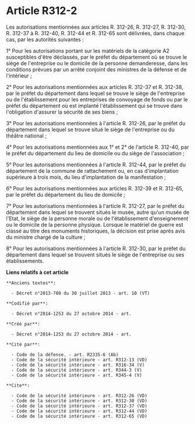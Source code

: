 # Article R312-2

Les autorisations mentionnées aux articles R. 312-26, R. 312-27, R. 312-30, R. 312-37 à R. 312-40, R. 312-44 et R. 312-65
sont délivrées, dans chaque cas, par les autorités suivantes : 

1° Pour les autorisations portant sur les matériels de la catégorie A2 susceptibles d'être déclassés, par le préfet du
département où se trouve le siège de l'entreprise ou le domicile de la personne demanderesse, dans les conditions prévues par
un arrêté conjoint des ministres de la défense et de l'intérieur ; 

2° Pour les autorisations mentionnées aux articles R. 312-37 et R. 312-38, par le préfet du département dans lequel se trouve
le siège de l'entreprise ou de l'établissement pour les entreprises de convoyage de fonds ou par le préfet du département où
est implanté l'établissement qui se trouve dans l'obligation d'assurer la sécurité de ses biens ; 

3° Pour les autorisations mentionnées à l'article R. 312-26, par le préfet du département dans lequel se trouve situé le
siège de l'entreprise ou du théâtre national ; 

4° Pour les autorisations mentionnées aux 1° et 2° de l'article R. 312-40, par le préfet du département du lieu de domicile
ou du siège de l'association ; 

5° Pour les autorisations mentionnées à l'article R. 312-44, par le préfet du département de la commune de rattachement ou,
en cas d'implantation supérieure à trois mois, du lieu d'implantation de la manifestation ; 

6° Pour les autorisations mentionnées aux articles R. 312-39 et R. 312-65, par le préfet du département du lieu de
domicile ; 

7° Pour les autorisations mentionnées à l'article R. 312-27, par le préfet du département dans lequel se trouvent situés le
musée, autre qu'un musée de l'Etat, le siège de la personne morale ou de l'établissement d'enseignement ou le domicile de la
personne physique. Lorsque le matériel de guerre est classé au titre des monuments historiques, la décision est prise après
avis du ministre chargé de la culture ; 

8° Pour les autorisations mentionnées à l'article R. 312-30, par le préfet du département dans lequel se trouvent situés le
siège de l'entreprise ou ses établissements.

**Liens relatifs à cet article**

	**Anciens textes**:

	  - Décret n°2013-700 du 30 juillet 2013 - art. 10 (VT)

	**Codifié par**:

	  - Décret n°2014-1253 du 27 octobre 2014 - art.

	**Créé par**:

	  - Décret n°2014-1253 du 27 octobre 2014 - art.

	**Cité par**:

	  - Code de la défense. - art. R2335-6 (Ab)
	  - Code de la sécurité intérieure - art. R312-13 (VD)
	  - Code de la sécurité intérieure - art. R316-34 (V)
	  - Code de la sécurité intérieure - art. R344-3 (V)
	  - Code de la sécurité intérieure - art. R345-4 (V)

	**Cite**:

	  - Code de la sécurité intérieure - art. R312-26 (VD)
	  - Code de la sécurité intérieure - art. R312-30 (VD)
	  - Code de la sécurité intérieure - art. R312-37 (VD)
	  - Code de la sécurité intérieure - art. R312-44 (VD)
	  - Code de la sécurité intérieure - art. R312-65 (VD)

